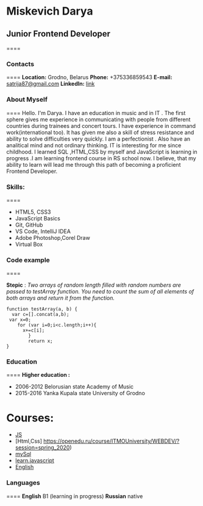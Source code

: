 # Miskevich Darya

## Junior Frontend Developer
====


### Contacts
====
**Location:** Grodno, Belarus
**Phone:** +375336859543
**E-mail:** satrija87@gmail.com
**LinkedIn:** [link](linkedin.com/in/darya-pronina-a10836ab)



### About Myself
====
Hello. I'm Darya. I have an education in music and in IT . 
The first sphere gives me experience in communicating with people from different countries during trainees and concert tours. I have experience in command work(international too).
It has given me also a skill of stress resistance and ability to solve difficulties very quickly.
I am a perfectionist . Also have an analitical mind and not ordinary thinking.
IT is interesting for me since childhood. I learned SQL ,HTML,CSS by myself and JavaScript is learning in progress .I am learning frontend course in RS school now.
I believe, that my ability to learn will lead me through this path of becoming a proficient Frontend Developer.



### Skills:
====
* HTML5, CSS3
* JavaScript Basics
* Git, GitHub
* VS Code, IntelliJ IDEA
* Adobe Photoshop,Corel Draw
* Virtual Box


### Code example
====

**Stepic** : *Two arrays of random length filled with random numbers are passed to  testArray function. You need to count the sum of all elements of both arrays and return it from the function.*
```
function testArray(a, b) {
  var c=[].concat(a,b);
 var x=0;
    for (var i=0;i<c.length;i++){
      x+=c[i];
        }
        return x;
}
```


### Education 
====
**Higher education :**
* 2006-2012 Belorusian state Academy of Music
* 2015-2016 Yanka Kupala state University of Grodno


**Courses:**
====
* [JS](https://stepik.org/course/2223)
* [Html,Css] https://openedu.ru/course/ITMOUniversity/WEBDEV/?session=spring_2020)
* [mySql](https://sqlbolt.com/)
* [learn.javascript](https://learn.javascript.ru/)
* [English](https://yes-grodno.by/)



### Languages
====
**English** B1 (learning in progress)
**Russian** native